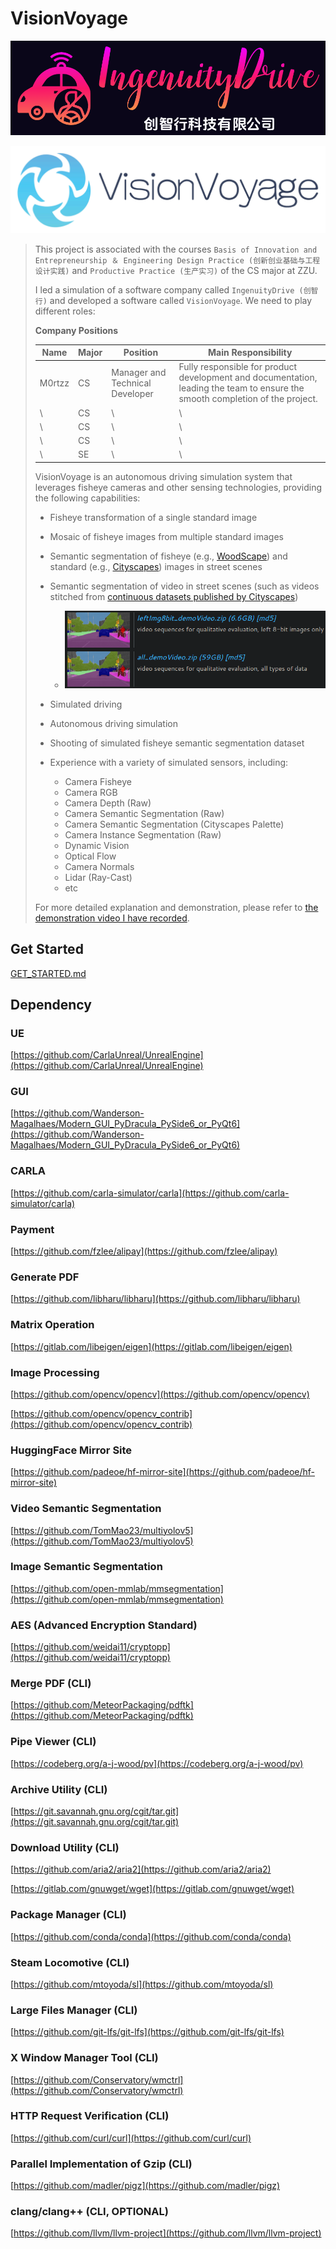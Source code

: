 # VisionVoyage

![IngenuityDrive](./docs/.figures/README/IngenuityDrive.png)

![VisionVoyage](./docs/.figures/README/VisionVoyage.png)

> This project is associated with the courses `Basis of Innovation and Entrepreneurship ＆ Engineering Design Practice (创新创业基础与工程设计实践)`  and `Productive Practice (生产实习)` of the CS major at ZZU.
>
> I led a simulation of a software company called `IngenuityDrive (创智行)` and developed a software called `VisionVoyage`. We need to play different roles:
>
> **Company Positions**
>
> | Name   | Major | Position                        | Main Responsibility                                          |
> | ------ | ----- | ------------------------------- | ------------------------------------------------------------ |
> | M0rtzz | CS    | Manager and Technical Developer | Fully responsible for product development and documentation, leading the team to ensure the smooth completion of the project. |
> | \      | CS    | \                               | \                                                            |
> | \      | CS    | \                               | \                                                            |
> | \      | CS    | \                               | \                                                            |
> | \      | SE    | \                               | \                                                            |
>
> VisionVoyage is an autonomous driving simulation system that leverages  fisheye cameras and other sensing technologies, providing the following  capabilities:
>
> - Fisheye transformation of a single standard image
> - Mosaic of fisheye images from multiple standard images
> - Semantic segmentation of fisheye (e.g., [WoodScape](https://woodscape.valeo.com/woodscape)) and standard (e.g., [Cityscapes](https://www.cityscapes-dataset.com)) images in street scenes
> - Semantic segmentation of video in street scenes (such as videos stitched from [continuous datasets published by Cityscapes](https://www.cityscapes-dataset.com/downloads))
>   -  ![Cityscapes](./docs/.figures/README/Cityscapes.png)
>
> - Simulated driving
> - Autonomous driving simulation
> - Shooting of simulated fisheye semantic segmentation dataset
> - Experience with a variety of simulated sensors, including:
>   - Camera Fisheye
>   - Camera RGB
>   - Camera Depth (Raw)
>   - Camera Semantic Segmentation (Raw)
>   - Camera Semantic Segmentation (Cityscapes Palette)
>   - Camera Instance Segmentation (Raw)
>   - Dynamic Vision
>   - Optical Flow
>   - Camera Normals
>   - Lidar (Ray-Cast)
>   - etc
>
> For more detailed explanation and demonstration, please refer to [the demonstration video I have recorded](./docs/DEMONSTRATION.md).

## Get Started

[GET_STARTED.md](./docs/GET_STARTED.md)

## Dependency

### UE

[https://github.com/CarlaUnreal/UnrealEngine](https://github.com/CarlaUnreal/UnrealEngine)

### GUI

[https://github.com/Wanderson-Magalhaes/Modern_GUI_PyDracula_PySide6_or_PyQt6](https://github.com/Wanderson-Magalhaes/Modern_GUI_PyDracula_PySide6_or_PyQt6)

### CARLA

[https://github.com/carla-simulator/carla](https://github.com/carla-simulator/carla)

### Payment

[https://github.com/fzlee/alipay](https://github.com/fzlee/alipay)

### Generate PDF

[https://github.com/libharu/libharu](https://github.com/libharu/libharu)

### Matrix Operation

[https://gitlab.com/libeigen/eigen](https://gitlab.com/libeigen/eigen)

### Image Processing

[https://github.com/opencv/opencv](https://github.com/opencv/opencv)

[https://github.com/opencv/opencv_contrib](https://github.com/opencv/opencv_contrib)

### HuggingFace Mirror Site

[https://github.com/padeoe/hf-mirror-site](https://github.com/padeoe/hf-mirror-site)

### Video Semantic Segmentation

[https://github.com/TomMao23/multiyolov5](https://github.com/TomMao23/multiyolov5)

### Image Semantic Segmentation

[https://github.com/open-mmlab/mmsegmentation](https://github.com/open-mmlab/mmsegmentation)

### AES (Advanced Encryption Standard)

[https://github.com/weidai11/cryptopp](https://github.com/weidai11/cryptopp)

### Merge PDF (CLI)

[https://github.com/MeteorPackaging/pdftk](https://github.com/MeteorPackaging/pdftk)

### Pipe Viewer (CLI)

[https://codeberg.org/a-j-wood/pv](https://codeberg.org/a-j-wood/pv)

### Archive Utility (CLI)

[https://git.savannah.gnu.org/cgit/tar.git](https://git.savannah.gnu.org/cgit/tar.git)

### Download Utility (CLI)

[https://github.com/aria2/aria2](https://github.com/aria2/aria2)

[https://gitlab.com/gnuwget/wget](https://gitlab.com/gnuwget/wget)

### Package Manager (CLI)

[https://github.com/conda/conda](https://github.com/conda/conda)

### Steam Locomotive (CLI)

[https://github.com/mtoyoda/sl](https://github.com/mtoyoda/sl)

### Large Files Manager (CLI)

[https://github.com/git-lfs/git-lfs](https://github.com/git-lfs/git-lfs)

### X Window Manager Tool (CLI)

[https://github.com/Conservatory/wmctrl](https://github.com/Conservatory/wmctrl)

### HTTP Request Verification (CLI)

[https://github.com/curl/curl](https://github.com/curl/curl)

### Parallel Implementation of Gzip (CLI)

[https://github.com/madler/pigz](https://github.com/madler/pigz)

### clang/clang++ (CLI, OPTIONAL)

[https://github.com/llvm/llvm-project](https://github.com/llvm/llvm-project)
